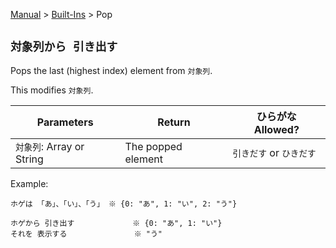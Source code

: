 [Manual](../../en.md) > [Built-Ins](../built_ins.md) > Pop

## `対象列から 引き出す`

Pops the last (highest index) element from `対象列`.

This modifies `対象列`.

| Parameters                | Return             | ひらがな Allowed?        |
| ------------------------- | ------------------ | ------------------------ |
| `対象列`: Array or String | The popped element | `引きだす` or `ひきだす` |

Example:

```
ホゲは 「あ」、「い」、「う」 ※ {0: "あ", 1: "い", 2: "う"}

ホゲから 引き出す             ※ {0: "あ", 1: "い"}
それを 表示する               ※ "う"
```